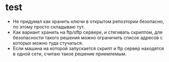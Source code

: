 
# test

- Не придумал как хранить ключи в открытом репозтории безопасно, по этому просто складываю тут. 
- Как вариант хранить на ftp/sftp сервере, и стягивать скриптом, для безопасности такого решения можно ограничить список адресов с которых можно туда стучаться. 
- Если машина на которой запускается скрипт и ftp сервер находятся в одной сети, считаю такое решение приемлемым.